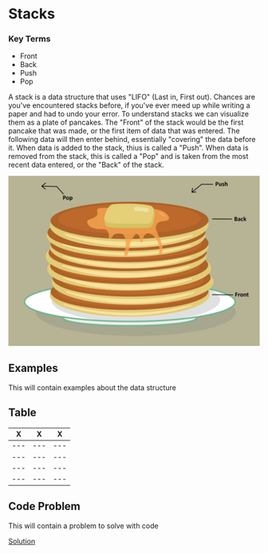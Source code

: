 # Stacks

### Key Terms

- Front
- Back
- Push
- Pop

A stack is a data structure that uses "LIFO" (Last in, First out). Chances are you've encountered stacks before, if you've ever meed up while writing
a paper and had to undo your error. To understand stacks we can visualize them as a plate of pancakes. 
The "Front" of the stack would be the first pancake that was made, or the first item of data that was entered. 
The following data will then enter behind, essentially "covering" the data before it. 
When data is added to the stack, thius is called a "Push". When data is removed from the stack, this is called a "Pop" and is taken from the most recent data entered,
or the "Back" of the stack.

![pancake_design](pancake-stack.png)

## Examples

This will contain examples about the data structure

## Table

|   X   |   X   |   X   |
|  ---  |  ---  |  ---  |
|  ---  |  ---  |  ---  |
|  ---  |  ---  |  ---  |
|  ---  |  ---  |  ---  |
|  ---  |  ---  |  ---  |

## Code Problem

This will contain a problem to solve with code

[Solution](stack-solution.py)

